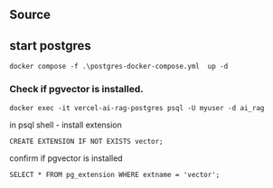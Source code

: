 ## Source 


## start postgres
```
docker compose -f .\postgres-docker-compose.yml  up -d
```

### Check if pgvector is installed.

```
docker exec -it vercel-ai-rag-postgres psql -U myuser -d ai_rag
```

in psql shell - install extension
```
CREATE EXTENSION IF NOT EXISTS vector;
```

confirm if pgvector is installed
```
SELECT * FROM pg_extension WHERE extname = 'vector';
```
